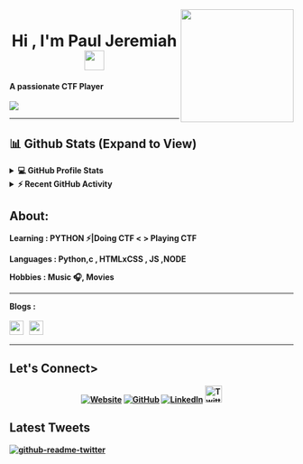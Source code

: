 
<img align='right' src='https://user-images.githubusercontent.com/5713670/87202985-820dcb80-c2b6-11ea-9f56-7ec461c497c3.gif' width='200'>

<h1 align="center">Hi , I'm Paul Jeremiah <img src="https://media.giphy.com/media/hvRJCLFzcasrR4ia7z/giphy.gif" width="35"></h1>
<p align="center">
	<h4>A passionate  CTF Player</h4>
 <a href="https://github.com/DenverCoder1/readme-typing-svg"><img src="https://readme-typing-svg.herokuapp.com?lines=Computer+Science+Student;CTF+Player;CYBERSEC%20|%20%20Enthusiast;@ctftime%20;Always%20learning%20new%20things;%20Get_me_as:cyberpj;%20N00B%20Chall_Creater&center=true&width=500&height=50;color:red;font-style:bold"></a>
</p>
<hr/>


## 📊 Github Stats (Expand to View) 


<details> 
  <summary><b>💻 GitHub Profile Stats</b></summary>
  <br/>
  <p align="center">
    <a href="https://github.com/anuraghazra/github-readme-stats"><img alt="Candida's Github Stats" src="https://github-readme-stats.vercel.app/api?username=0xcyberpj&show_icons=true&count_private=true&theme=algolia" height="192px"/></a>
<br/>
  &nbsp;
	  <img src="https://github-readme-stats.vercel.app/api/top-langs?username=0xcyberpj&show_icons=true&locale=en&layout=compact&theme=algolia" alt="cyberpj" height="192px"/>
  <br/>
  </p>
</details>

<details>
  <summary><b>⚡ Recent GitHub Activity</b></summary>
  <br/>
   <a href="https://github.com/0xcyberpj"><img alt="Candida's Activity Graph" src="https://activity-graph.herokuapp.com/graph?username=candida18&custom_title=pj's%20Contribution%20Graph&theme=react-dark" /></a>
  <br/>

</details>

<h2> About:</h2>
<b><p style="color:red">
<p>Learning : PYTHON ⚡|Doing CTF < > Playing CTF</p>
	<p>Languages :  <b>Python,c , HTMLxCSS , JS ,NODE</b> </p>
<p>Hobbies :  Music 🎧, Movies</p>
<hr>
<b><p> Blogs :</b><br><br>
	<a href="https://cyberpj.medium.com/"><img src="https://img.shields.io/badge/medium-%2312100E.svg?&style=for-the-badge&logo=medium&logoColor=white" height=25></a> &nbsp <a href="https://hacklido.com/u/cyberpj/"><img src="https://images.opencollective.com/hacklido/d8c52b2/logo/256.png" height=25></a> &nbsp 
	&nbsp</p>
<hr>
</p>


<h2>Let's Connect> </h2>
<p align="center">
  <a href="https://0xcyberpj.me/"><img src="https://img.icons8.com/bubbles/50/000000/web.png" alt="Website"/></a>
	<a href="https://github.com/0xcyberpj"><img src="https://img.icons8.com/bubbles/50/000000/github.png" alt="GitHub"/></a>
	<a href="https://linkedin.com/in/0xcyberpj"><img src="https://img.icons8.com/bubbles/50/000000/linkedin.png" alt="LinkedIn"/></a>
	<a href="https://twitter.com/Cyberpj1"><img src="https://img.icons8.com/fluency/344/twitter.png" alt="Twitter" width="30"/></a>
</p>
<h2>Latest Tweets</h2>
<p><a href="https://twitter.com/cyberpj1"><img src="https://github-readme-twitter.gazf.vercel.app/api?id=cyberpj1&amp;layout=wide" alt="github-readme-twitter"></a></p

<hr/>
